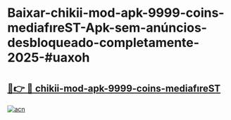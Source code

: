 # Baixar-chikii-mod-apk-9999-coins-mediafıreST-Apk-sem-anúncios-desbloqueado-completamente-2025-#uaxoh

# <h2><a href="https://ainizakaria.my?title=chikii-mod-apk-9999-coins-mediafıreST&ref=24M">🔗👉 🔴 chikii-mod-apk-9999-coins-mediafıreST</a></h2>

[![acn](https://github.com/user-attachments/assets/0f9c940e-d8b0-45ae-aac7-cd30a18b3e1c)](https://ainizakaria.my?title=chikii-mod-apk-9999-coins-mediafıreST&ref=24M)

